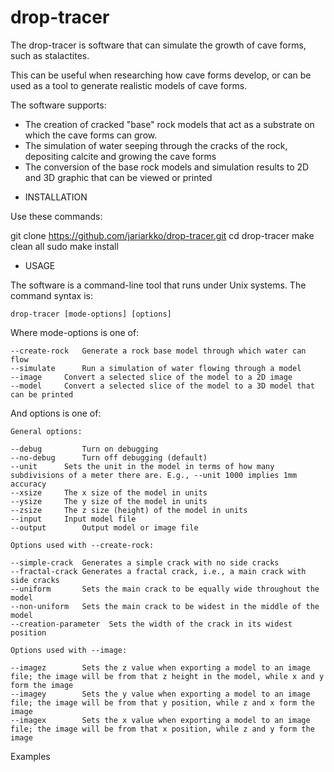 # drop-tracer
The drop-tracer is software that can simulate the growth of cave forms, such as stalactites.

This can be useful when researching how cave forms develop, or can be used as a tool to generate realistic models of cave forms.

The software supports:

- The creation of cracked "base" rock models that act as a substrate on which the cave forms can grow.
- The simulation of water seeping through the cracks of the rock, depositing calcite and growing the cave forms
- The conversion of the base rock models and simulation results to 2D and 3D graphic that can be viewed or printed

* INSTALLATION

Use these commands:

  git clone https://github.com/jariarkko/drop-tracer.git
  cd drop-tracer
  make clean all
  sudo make install

* USAGE

The software is a command-line tool that runs under Unix systems. The command syntax is:

    drop-tracer [mode-options] [options]

Where mode-options is one of:

    --create-rock   Generate a rock base model through which water can flow
    --simulate	    Run a simulation of water flowing through a model
    --image	    Convert a selected slice of the model to a 2D image
    --model	    Convert a selected slice of the model to a 3D model that can be printed

And options is one of:

    General options:
    
    --debug    	    Turn on debugging
    --no-debug 	    Turn off debugging (default)
    --unit	    Sets the unit in the model in terms of how many subdivisions of a meter there are. E.g., --unit 1000 implies 1mm accuracy
    --xsize	    The x size of the model in units
    --ysize	    The y size of the model in units
    --zsize	    The z size (height) of the model in units
    --input	    Input model file
    --output	    Output model or image file
    
    Options used with --create-rock:
    
    --simple-crack  Generates a simple crack with no side cracks
    --fractal-crack Generates a fractal crack, i.e., a main crack with side cracks
    --uniform	    Sets the main crack to be equally wide throughout the model
    --non-uniform   Sets the main crack to be widest in the middle of the model
    --creation-parameter  Sets the width of the crack in its widest position

    Options used with --image:

    --imagez        Sets the z value when exporting a model to an image file; the image will be from that z height in the model, while x and y form the image
    --imagey        Sets the y value when exporting a model to an image file; the image will be from that y position, while z and x form the image
    --imagex        Sets the x value when exporting a model to an image file; the image will be from that x position, while z and y form the image
    
Examples

